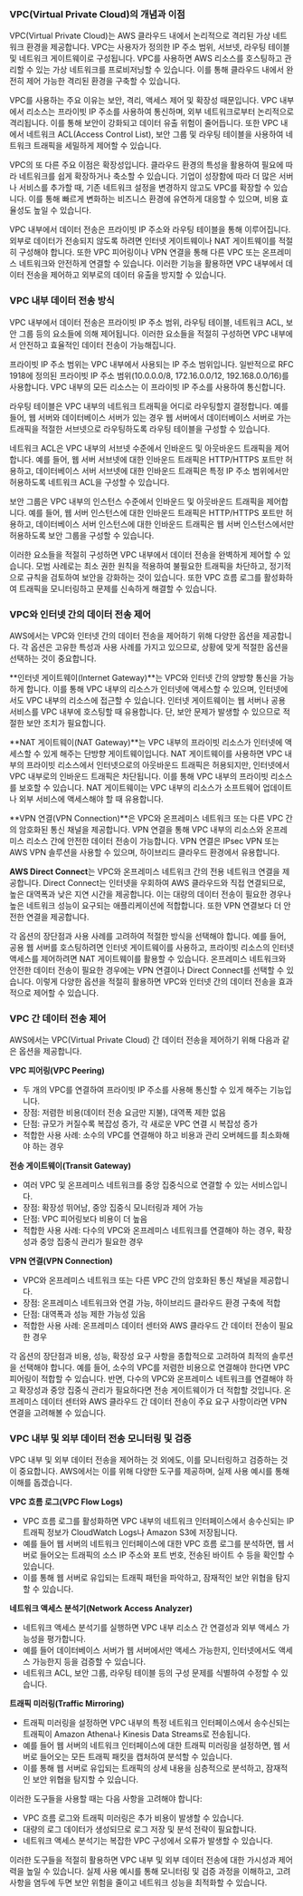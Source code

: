 ### VPC(Virtual Private Cloud)의 개념과 이점

VPC(Virtual Private Cloud)는 AWS 클라우드 내에서 논리적으로 격리된 가상 네트워크 환경을 제공합니다. VPC는 사용자가 정의한 IP 주소 범위, 서브넷, 라우팅 테이블 및 네트워크 게이트웨이로 구성됩니다. VPC를 사용하면 AWS 리소스를 호스팅하고 관리할 수 있는 가상 네트워크를 프로비저닝할 수 있습니다. 이를 통해 클라우드 내에서 완전히 제어 가능한 격리된 환경을 구축할 수 있습니다.

VPC를 사용하는 주요 이유는 보안, 격리, 액세스 제어 및 확장성 때문입니다. VPC 내부에서 리소스는 프라이빗 IP 주소를 사용하여 통신하며, 외부 네트워크로부터 논리적으로 격리됩니다. 이를 통해 보안이 강화되고 데이터 유출 위험이 줄어듭니다. 또한 VPC 내에서 네트워크 ACL(Access Control List), 보안 그룹 및 라우팅 테이블을 사용하여 네트워크 트래픽을 세밀하게 제어할 수 있습니다.

VPC의 또 다른 주요 이점은 확장성입니다. 클라우드 환경의 특성을 활용하여 필요에 따라 네트워크를 쉽게 확장하거나 축소할 수 있습니다. 기업이 성장함에 따라 더 많은 서버나 서비스를 추가할 때, 기존 네트워크 설정을 변경하지 않고도 VPC를 확장할 수 있습니다. 이를 통해 빠르게 변화하는 비즈니스 환경에 유연하게 대응할 수 있으며, 비용 효율성도 높일 수 있습니다.

VPC 내부에서 데이터 전송은 프라이빗 IP 주소와 라우팅 테이블을 통해 이루어집니다. 외부로 데이터가 전송되지 않도록 하려면 인터넷 게이트웨이나 NAT 게이트웨이를 적절히 구성해야 합니다. 또한 VPC 피어링이나 VPN 연결을 통해 다른 VPC 또는 온프레미스 네트워크와 안전하게 연결할 수 있습니다. 이러한 기능을 활용하면 VPC 내부에서 데이터 전송을 제어하고 외부로의 데이터 유출을 방지할 수 있습니다.


### VPC 내부 데이터 전송 방식

VPC 내부에서 데이터 전송은 프라이빗 IP 주소 범위, 라우팅 테이블, 네트워크 ACL, 보안 그룹 등의 요소들에 의해 제어됩니다. 이러한 요소들을 적절히 구성하면 VPC 내부에서 안전하고 효율적인 데이터 전송이 가능해집니다.

프라이빗 IP 주소 범위는 VPC 내부에서 사용되는 IP 주소 범위입니다. 일반적으로 RFC 1918에 정의된 프라이빗 IP 주소 범위(10.0.0.0/8, 172.16.0.0/12, 192.168.0.0/16)를 사용합니다. VPC 내부의 모든 리소스는 이 프라이빗 IP 주소를 사용하여 통신합니다.

라우팅 테이블은 VPC 내부의 네트워크 트래픽을 어디로 라우팅할지 결정합니다. 예를 들어, 웹 서버와 데이터베이스 서버가 있는 경우 웹 서버에서 데이터베이스 서버로 가는 트래픽을 적절한 서브넷으로 라우팅하도록 라우팅 테이블을 구성할 수 있습니다.

네트워크 ACL은 VPC 내부의 서브넷 수준에서 인바운드 및 아웃바운드 트래픽을 제어합니다. 예를 들어, 웹 서버 서브넷에 대한 인바운드 트래픽은 HTTP/HTTPS 포트만 허용하고, 데이터베이스 서버 서브넷에 대한 인바운드 트래픽은 특정 IP 주소 범위에서만 허용하도록 네트워크 ACL을 구성할 수 있습니다.

보안 그룹은 VPC 내부의 인스턴스 수준에서 인바운드 및 아웃바운드 트래픽을 제어합니다. 예를 들어, 웹 서버 인스턴스에 대한 인바운드 트래픽은 HTTP/HTTPS 포트만 허용하고, 데이터베이스 서버 인스턴스에 대한 인바운드 트래픽은 웹 서버 인스턴스에서만 허용하도록 보안 그룹을 구성할 수 있습니다.

이러한 요소들을 적절히 구성하면 VPC 내부에서 데이터 전송을 완벽하게 제어할 수 있습니다. 모범 사례로는 최소 권한 원칙을 적용하여 불필요한 트래픽을 차단하고, 정기적으로 규칙을 검토하여 보안을 강화하는 것이 있습니다. 또한 VPC 흐름 로그를 활성화하여 트래픽을 모니터링하고 문제를 신속하게 해결할 수 있습니다.


### VPC와 인터넷 간의 데이터 전송 제어

AWS에서는 VPC와 인터넷 간의 데이터 전송을 제어하기 위해 다양한 옵션을 제공합니다. 각 옵션은 고유한 특성과 사용 사례를 가지고 있으므로, 상황에 맞게 적절한 옵션을 선택하는 것이 중요합니다.

**인터넷 게이트웨이(Internet Gateway)**는 VPC와 인터넷 간의 양방향 통신을 가능하게 합니다. 이를 통해 VPC 내부의 리소스가 인터넷에 액세스할 수 있으며, 인터넷에서도 VPC 내부의 리소스에 접근할 수 있습니다. 인터넷 게이트웨이는 웹 서버나 공용 서비스를 VPC 내부에 호스팅할 때 유용합니다. 단, 보안 문제가 발생할 수 있으므로 적절한 보안 조치가 필요합니다.

**NAT 게이트웨이(NAT Gateway)**는 VPC 내부의 프라이빗 리소스가 인터넷에 액세스할 수 있게 해주는 단방향 게이트웨이입니다. NAT 게이트웨이를 사용하면 VPC 내부의 프라이빗 리소스에서 인터넷으로의 아웃바운드 트래픽은 허용되지만, 인터넷에서 VPC 내부로의 인바운드 트래픽은 차단됩니다. 이를 통해 VPC 내부의 프라이빗 리소스를 보호할 수 있습니다. NAT 게이트웨이는 VPC 내부의 리소스가 소프트웨어 업데이트나 외부 서비스에 액세스해야 할 때 유용합니다.

**VPN 연결(VPN Connection)**은 VPC와 온프레미스 네트워크 또는 다른 VPC 간의 암호화된 통신 채널을 제공합니다. VPN 연결을 통해 VPC 내부의 리소스와 온프레미스 리소스 간에 안전한 데이터 전송이 가능합니다. VPN 연결은 IPsec VPN 또는 AWS VPN 솔루션을 사용할 수 있으며, 하이브리드 클라우드 환경에서 유용합니다.

**AWS Direct Connect**는 VPC와 온프레미스 네트워크 간의 전용 네트워크 연결을 제공합니다. Direct Connect는 인터넷을 우회하여 AWS 클라우드와 직접 연결되므로, 높은 대역폭과 낮은 지연 시간을 제공합니다. 이는 대량의 데이터 전송이 필요한 경우나 높은 네트워크 성능이 요구되는 애플리케이션에 적합합니다. 또한 VPN 연결보다 더 안전한 연결을 제공합니다.

각 옵션의 장단점과 사용 사례를 고려하여 적절한 방식을 선택해야 합니다. 예를 들어, 공용 웹 서버를 호스팅하려면 인터넷 게이트웨이를 사용하고, 프라이빗 리소스의 인터넷 액세스를 제어하려면 NAT 게이트웨이를 활용할 수 있습니다. 온프레미스 네트워크와 안전한 데이터 전송이 필요한 경우에는 VPN 연결이나 Direct Connect를 선택할 수 있습니다. 이렇게 다양한 옵션을 적절히 활용하면 VPC와 인터넷 간의 데이터 전송을 효과적으로 제어할 수 있습니다.


### VPC 간 데이터 전송 제어

AWS에서는 VPC(Virtual Private Cloud) 간 데이터 전송을 제어하기 위해 다음과 같은 옵션을 제공합니다.

**VPC 피어링(VPC Peering)**
- 두 개의 VPC를 연결하여 프라이빗 IP 주소를 사용해 통신할 수 있게 해주는 기능입니다.
- 장점: 저렴한 비용(데이터 전송 요금만 지불), 대역폭 제한 없음
- 단점: 규모가 커질수록 복잡성 증가, 각 새로운 VPC 연결 시 복잡성 증가
- 적합한 사용 사례: 소수의 VPC를 연결해야 하고 비용과 관리 오버헤드를 최소화해야 하는 경우

**전송 게이트웨이(Transit Gateway)**
- 여러 VPC 및 온프레미스 네트워크를 중앙 집중식으로 연결할 수 있는 서비스입니다.
- 장점: 확장성 뛰어남, 중앙 집중식 모니터링과 제어 가능
- 단점: VPC 피어링보다 비용이 더 높음
- 적합한 사용 사례: 다수의 VPC와 온프레미스 네트워크를 연결해야 하는 경우, 확장성과 중앙 집중식 관리가 필요한 경우

**VPN 연결(VPN Connection)**
- VPC와 온프레미스 네트워크 또는 다른 VPC 간의 암호화된 통신 채널을 제공합니다.
- 장점: 온프레미스 네트워크와 연결 가능, 하이브리드 클라우드 환경 구축에 적합
- 단점: 대역폭과 성능 제한 가능성 있음
- 적합한 사용 사례: 온프레미스 데이터 센터와 AWS 클라우드 간 데이터 전송이 필요한 경우

각 옵션의 장단점과 비용, 성능, 확장성 요구 사항을 종합적으로 고려하여 최적의 솔루션을 선택해야 합니다. 예를 들어, 소수의 VPC를 저렴한 비용으로 연결해야 한다면 VPC 피어링이 적합할 수 있습니다. 반면, 다수의 VPC와 온프레미스 네트워크를 연결해야 하고 확장성과 중앙 집중식 관리가 필요하다면 전송 게이트웨이가 더 적합할 것입니다. 온프레미스 데이터 센터와 AWS 클라우드 간 데이터 전송이 주요 요구 사항이라면 VPN 연결을 고려해볼 수 있습니다.


### VPC 내부 및 외부 데이터 전송 모니터링 및 검증

VPC 내부 및 외부 데이터 전송을 제어하는 것 외에도, 이를 모니터링하고 검증하는 것이 중요합니다. AWS에서는 이를 위해 다양한 도구를 제공하며, 실제 사용 예시를 통해 이해를 돕겠습니다.

**VPC 흐름 로그(VPC Flow Logs)**
- VPC 흐름 로그를 활성화하면 VPC 내부의 네트워크 인터페이스에서 송수신되는 IP 트래픽 정보가 CloudWatch Logs나 Amazon S3에 저장됩니다.
- 예를 들어 웹 서버의 네트워크 인터페이스에 대한 VPC 흐름 로그를 분석하면, 웹 서버로 들어오는 트래픽의 소스 IP 주소와 포트 번호, 전송된 바이트 수 등을 확인할 수 있습니다.
- 이를 통해 웹 서버로 유입되는 트래픽 패턴을 파악하고, 잠재적인 보안 위협을 탐지할 수 있습니다.

**네트워크 액세스 분석기(Network Access Analyzer)**
- 네트워크 액세스 분석기를 실행하면 VPC 내부 리소스 간 연결성과 외부 액세스 가능성을 평가합니다.
- 예를 들어 데이터베이스 서버가 웹 서버에서만 액세스 가능한지, 인터넷에서도 액세스 가능한지 등을 검증할 수 있습니다.
- 네트워크 ACL, 보안 그룹, 라우팅 테이블 등의 구성 문제를 식별하여 수정할 수 있습니다.

**트래픽 미러링(Traffic Mirroring)**
- 트래픽 미러링을 설정하면 VPC 내부의 특정 네트워크 인터페이스에서 송수신되는 트래픽이 Amazon Athena나 Kinesis Data Streams로 전송됩니다.
- 예를 들어 웹 서버의 네트워크 인터페이스에 대한 트래픽 미러링을 설정하면, 웹 서버로 들어오는 모든 트래픽 패킷을 캡처하여 분석할 수 있습니다.
- 이를 통해 웹 서버로 유입되는 트래픽의 상세 내용을 심층적으로 분석하고, 잠재적인 보안 위협을 탐지할 수 있습니다.

이러한 도구들을 사용할 때는 다음 사항을 고려해야 합니다:
- VPC 흐름 로그와 트래픽 미러링은 추가 비용이 발생할 수 있습니다.
- 대량의 로그 데이터가 생성되므로 로그 저장 및 분석 전략이 필요합니다.
- 네트워크 액세스 분석기는 복잡한 VPC 구성에서 오류가 발생할 수 있습니다.

이러한 도구들을 적절히 활용하면 VPC 내부 및 외부 데이터 전송에 대한 가시성과 제어력을 높일 수 있습니다. 실제 사용 예시를 통해 모니터링 및 검증 과정을 이해하고, 고려 사항을 염두에 두면 보안 위험을 줄이고 네트워크 성능을 최적화할 수 있습니다.
